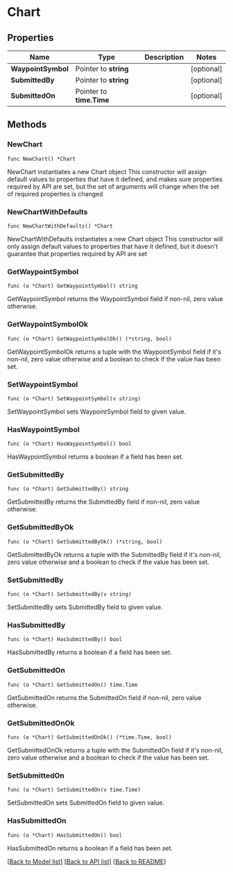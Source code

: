 # Chart

## Properties

Name | Type | Description | Notes
------------ | ------------- | ------------- | -------------
**WaypointSymbol** | Pointer to **string** |  | [optional] 
**SubmittedBy** | Pointer to **string** |  | [optional] 
**SubmittedOn** | Pointer to **time.Time** |  | [optional] 

## Methods

### NewChart

`func NewChart() *Chart`

NewChart instantiates a new Chart object
This constructor will assign default values to properties that have it defined,
and makes sure properties required by API are set, but the set of arguments
will change when the set of required properties is changed

### NewChartWithDefaults

`func NewChartWithDefaults() *Chart`

NewChartWithDefaults instantiates a new Chart object
This constructor will only assign default values to properties that have it defined,
but it doesn't guarantee that properties required by API are set

### GetWaypointSymbol

`func (o *Chart) GetWaypointSymbol() string`

GetWaypointSymbol returns the WaypointSymbol field if non-nil, zero value otherwise.

### GetWaypointSymbolOk

`func (o *Chart) GetWaypointSymbolOk() (*string, bool)`

GetWaypointSymbolOk returns a tuple with the WaypointSymbol field if it's non-nil, zero value otherwise
and a boolean to check if the value has been set.

### SetWaypointSymbol

`func (o *Chart) SetWaypointSymbol(v string)`

SetWaypointSymbol sets WaypointSymbol field to given value.

### HasWaypointSymbol

`func (o *Chart) HasWaypointSymbol() bool`

HasWaypointSymbol returns a boolean if a field has been set.

### GetSubmittedBy

`func (o *Chart) GetSubmittedBy() string`

GetSubmittedBy returns the SubmittedBy field if non-nil, zero value otherwise.

### GetSubmittedByOk

`func (o *Chart) GetSubmittedByOk() (*string, bool)`

GetSubmittedByOk returns a tuple with the SubmittedBy field if it's non-nil, zero value otherwise
and a boolean to check if the value has been set.

### SetSubmittedBy

`func (o *Chart) SetSubmittedBy(v string)`

SetSubmittedBy sets SubmittedBy field to given value.

### HasSubmittedBy

`func (o *Chart) HasSubmittedBy() bool`

HasSubmittedBy returns a boolean if a field has been set.

### GetSubmittedOn

`func (o *Chart) GetSubmittedOn() time.Time`

GetSubmittedOn returns the SubmittedOn field if non-nil, zero value otherwise.

### GetSubmittedOnOk

`func (o *Chart) GetSubmittedOnOk() (*time.Time, bool)`

GetSubmittedOnOk returns a tuple with the SubmittedOn field if it's non-nil, zero value otherwise
and a boolean to check if the value has been set.

### SetSubmittedOn

`func (o *Chart) SetSubmittedOn(v time.Time)`

SetSubmittedOn sets SubmittedOn field to given value.

### HasSubmittedOn

`func (o *Chart) HasSubmittedOn() bool`

HasSubmittedOn returns a boolean if a field has been set.


[[Back to Model list]](../README.md#documentation-for-models) [[Back to API list]](../README.md#documentation-for-api-endpoints) [[Back to README]](../README.md)


